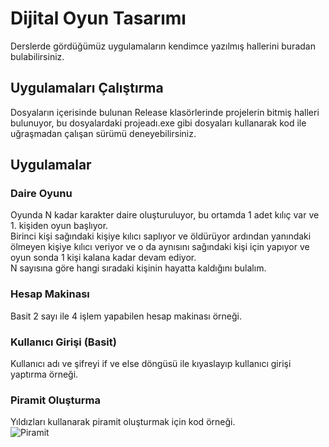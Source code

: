 # Dijital Oyun Tasarımı
Derslerde gördüğümüz uygulamaların kendimce yazılmış hallerini buradan bulabilirsiniz.

## Uygulamaları Çalıştırma 
Dosyaların içerisinde bulunan Release klasörlerinde projelerin bitmiş halleri bulunuyor, bu dosyalardaki projeadı.exe gibi dosyaları kullanarak kod ile uğraşmadan çalışan sürümü deneyebilirsiniz.

## Uygulamalar

### Daire Oyunu
Oyunda N kadar karakter daire oluşturuluyor, bu ortamda 1 adet kılıç var ve 1. kişiden oyun başlıyor. <br>
Birinci kişi sağındaki kişiye kılıcı saplıyor ve öldürüyor ardından yanındaki ölmeyen kişiye kılıcı veriyor ve o da aynısını sağındaki kişi için yapıyor ve oyun sonda 1 kişi kalana kadar devam ediyor.
<br>N sayısına göre hangi sıradaki kişinin hayatta kaldığını bulalım.

### Hesap Makinası
Basit 2 sayı ile 4 işlem yapabilen hesap makinası örneği.

### Kullanıcı Girişi (Basit)
Kullanıcı adı ve şifreyi if ve else döngüsü ile kıyaslayıp kullanıcı girişi yaptırma örneği.

### Piramit Oluşturma
Yıldızları kullanarak piramit oluşturmak için kod örneği. <br>
![Piramit](https://user-images.githubusercontent.com/6907029/66074988-3417aa80-e563-11e9-80ad-b71192f56e37.PNG)
